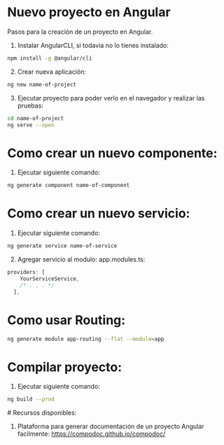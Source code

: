 # Nuevo proyecto en Angular
Pasos para la creación de un proyecto en Angular.

1. Instalar AngularCLI, si todavia no lo tienes instalado:
```bash
npm install -g @angular/cli
```
2. Crear nueva aplicación:
```bash
ng new name-of-project
```
3. Ejecutar proyecto para poder verlo en el navegador y realizar las pruebas:
```bash
cd name-of-project
ng serve --open
```

# Como crear un nuevo componente:
1. Ejecutar siguiente comando:
```bash
ng generate component name-of-component
```

# Como crear un nuevo servicio:
1. Ejecutar siguiente comando:
```bash
ng generate service name-of-service
```
2. Agregar servicio al modulo: app.modules.ts:
```ts
providers: [
    YourServiceService,
    /* . . . */
  ],
```

# Como usar Routing:
```bash
ng generate module app-routing --flat --module=app
```

# Compilar proyecto:
1. Ejecutar siguiente comando:
```bash
ng build --prod
```

# Recursos disponibles:
1. Plataforma para generar documentación de un proyecto Angular facilmente: https://compodoc.github.io/compodoc/